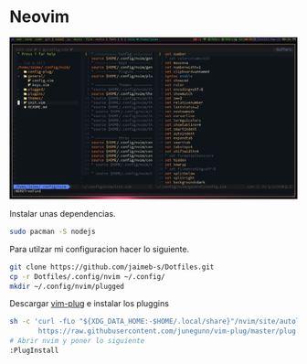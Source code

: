 # Neovim

![nvim](../../.screenshot/nvim.png)

Instalar unas dependencias.

```bash
sudo pacman -S nodejs
```

Para utilzar mi configuracion hacer lo siguiente.

```bash
git clone https://github.com/jaimeb-s/Dotfiles.git
cp -r Dotfiles/.config/nvim ~/.config/
mkdir ~/.config/nvim/plugged
```

Descargar [vim-plug](https://github.com/junegunn/vim-plug) e instalar los pluggins

```bash
sh -c 'curl -fLo "${XDG_DATA_HOME:-$HOME/.local/share}"/nvim/site/autoload/plug.vim --create-dirs \
       https://raw.githubusercontent.com/junegunn/vim-plug/master/plug.vim'
# Abrir nvim y poner lo siguiente
:PlugInstall
```
